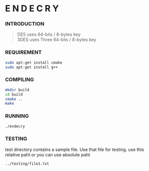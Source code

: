 # E N D E C R Y

### INTRODUCTION

> DES uses 64-bits / 8-bytes key <br>
> 3DES uses Three 64-bits / 8-bytes key

### REQUIREMENT
```bash
sudo apt-get install cmake
sudo apt-get install g++
```
### COMPILING
```bash
mkdir build
cd build
cmake ..
make
```
### RUNNING
```bash
./endecry
```
### TESTING
test directory contains a sample file. Use that file for testing. 
use this relative paht or you can use absolute paht
```bash
../testing/file1.txt
```
